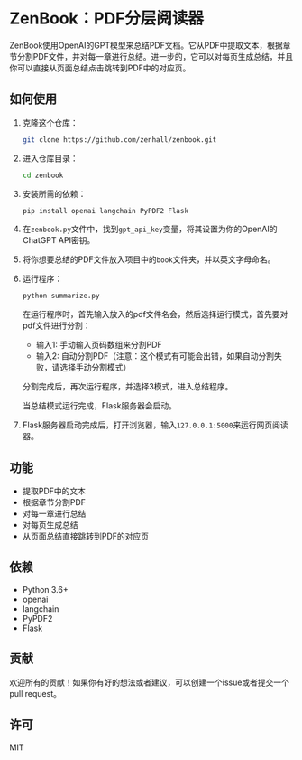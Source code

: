 # ZenBook：PDF分层阅读器

ZenBook使用OpenAI的GPT模型来总结PDF文档。它从PDF中提取文本，根据章节分割PDF文件，并对每一章进行总结。进一步的，它可以对每页生成总结，并且你可以直接从页面总结点击跳转到PDF中的对应页。

## 如何使用

1. 克隆这个仓库：
    ```bash
    git clone https://github.com/zenhall/zenbook.git
    ```
2. 进入仓库目录：
    ```bash
    cd zenbook
    ```
3. 安装所需的依赖：
    ```bash
    pip install openai langchain PyPDF2 Flask
    ```
4. 在`zenbook.py`文件中，找到`gpt_api_key`变量，将其设置为你的OpenAI的ChatGPT API密钥。

5. 将你想要总结的PDF文件放入项目中的`book`文件夹，并以英文字母命名。

6. 运行程序：
    ```bash
    python summarize.py
    ```
   在运行程序时，首先输入放入的pdf文件名会，然后选择运行模式，首先要对pdf文件进行分割：
   - 输入1: 手动输入页码数组来分割PDF
   - 输入2: 自动分割PDF（注意：这个模式有可能会出错，如果自动分割失败，请选择手动分割模式）
   
   
   分割完成后，再次运行程序，并选择3模式，进入总结程序。

   当总结模式运行完成，Flask服务器会启动。

7. Flask服务器启动完成后，打开浏览器，输入`127.0.0.1:5000`来运行网页阅读器。

## 功能

- 提取PDF中的文本
- 根据章节分割PDF
- 对每一章进行总结
- 对每页生成总结
- 从页面总结直接跳转到PDF的对应页

## 依赖

- Python 3.6+
- openai
- langchain
- PyPDF2
- Flask

## 贡献

欢迎所有的贡献！如果你有好的想法或者建议，可以创建一个issue或者提交一个pull request。

## 许可

MIT

